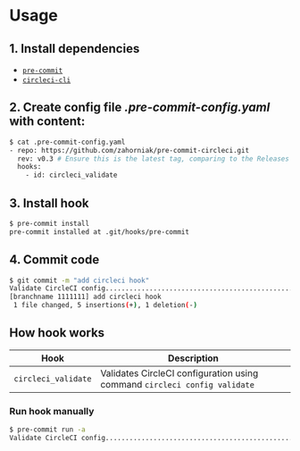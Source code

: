 # Usage
## 1. Install dependencies
* [`pre-commit`](https://pre-commit.com/#install)
* [`circleci-cli`](https://circleci.com/docs/2.0/local-cli/#installation)

## 2. Create config file ***.pre-commit-config.yaml*** with content:
```bash
$ cat .pre-commit-config.yaml
- repo: https://github.com/zahorniak/pre-commit-circleci.git
  rev: v0.3 # Ensure this is the latest tag, comparing to the Releases tab
  hooks:
    - id: circleci_validate
```

## 3. Install hook
```bash
$ pre-commit install
pre-commit installed at .git/hooks/pre-commit
```

## 4. Commit code
```bash
$ git commit -m "add circleci hook"
Validate CircleCI config.................................................Passed
[branchname 1111111] add circleci hook
 1 file changed, 5 insertions(+), 1 deletion(-)
 ```

## How hook works
|   Hook    |   Description    |
|  ---  |  ---  |
|   `circleci_validate`    |   Validates CircleCI configuration using command `circleci config validate`    |



### Run hook manually
```bash
$ pre-commit run -a
Validate CircleCI config.................................................Passed
```
